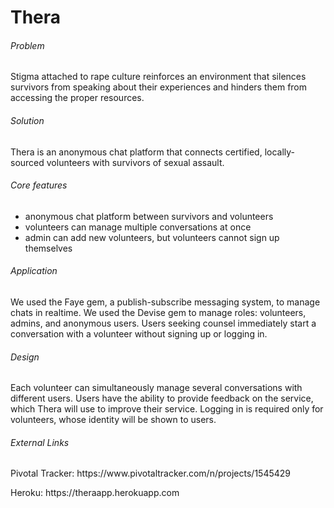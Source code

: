 # Thera

<h6>Problem</h6>
<p>Stigma attached to rape culture reinforces an environment that silences survivors from speaking about their experiences and hinders them from accessing the proper resources.
<h6>Solution</h6>
<p>Thera is an anonymous chat platform that connects certified, locally-sourced volunteers with survivors of sexual assault.

<h6>Core features</h6>
<ul>
<li>anonymous chat platform between survivors and volunteers
<li>volunteers can manage multiple conversations at once
<li>admin can add new volunteers, but volunteers cannot sign up themselves
</ul>

<h6>Application</h6>
<p>We used the Faye gem, a publish-subscribe messaging system, to manage chats in realtime. We used the Devise gem to manage roles: volunteers, admins, and anonymous users. Users seeking counsel immediately start a conversation with a volunteer without signing up or logging in.

<h6>Design</h6>
<p>Each volunteer can simultaneously manage several conversations with different users. Users have the ability to provide feedback on the service, which Thera will use to improve their service. Logging in is required only for volunteers, whose identity will be shown to users.

<h6>External Links</h6>
<p>Pivotal Tracker: https://www.pivotaltracker.com/n/projects/1545429</p>
<p>Heroku: https://theraapp.herokuapp.com
